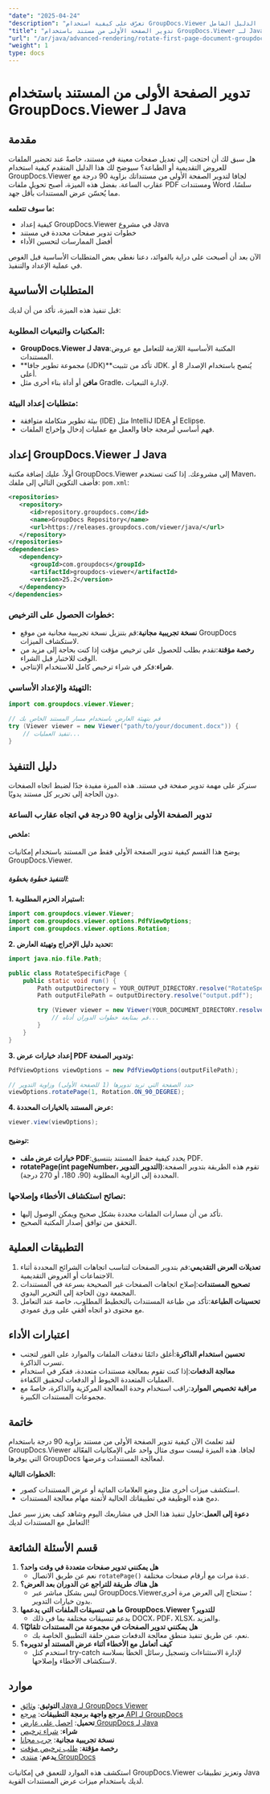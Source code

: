 ```yaml
---
"date": "2025-04-24"
"description": "تعرّف على كيفية استخدام GroupDocs.Viewer لجافا لتدوير الصفحة الأولى من مستنداتك بزاوية 90 درجة. حسّن عرض مستنداتك بسهولة مع هذا الدليل الشامل."
"title": "تدوير الصفحة الأولى من مستند باستخدام GroupDocs.Viewer لـ Java (دليل متقدم)"
"url": "/ar/java/advanced-rendering/rotate-first-page-document-groupdocs-viewer-java/"
"weight": 1
type: docs
---
```

# تدوير الصفحة الأولى من المستند باستخدام GroupDocs.Viewer لـ Java

## مقدمة

هل سبق لك أن احتجت إلى تعديل صفحات معينة في مستند، خاصةً عند تحضير الملفات للعروض التقديمية أو الطباعة؟ سيوضح لك هذا الدليل المتقدم كيفية استخدام GroupDocs.Viewer لجافا لتدوير الصفحة الأولى من مستنداتك بزاوية 90 درجة مع عقارب الساعة. بفضل هذه الميزة، أصبح تحويل ملفات PDF ومستندات Word سلسًا، مما يُحسّن عرض المستندات بأقل جهد.

**ما سوف تتعلمه:**
- كيفية إعداد GroupDocs.Viewer في مشروع Java
- خطوات تدوير صفحات محددة في مستند
- أفضل الممارسات لتحسين الأداء

الآن بعد أن أصبحت على دراية بالفوائد، دعنا نغطي بعض المتطلبات الأساسية قبل الغوص في عملية الإعداد والتنفيذ.

## المتطلبات الأساسية

قبل تنفيذ هذه الميزة، تأكد من أن لديك:

### المكتبات والتبعيات المطلوبة:
- **GroupDocs.Viewer لـ Java**:المكتبة الأساسية اللازمة للتعامل مع عروض المستندات.
- **مجموعة تطوير جافا (JDK)**تأكد من تثبيت JDK. يُنصح باستخدام الإصدار 8 أو أعلى.
- **مافن** أو أداة بناء أخرى مثل Gradle، لإدارة التبعيات.

### متطلبات إعداد البيئة:
- بيئة تطوير متكاملة متوافقة (IDE) مثل IntelliJ IDEA أو Eclipse.
- فهم أساسي لبرمجة جافا والعمل مع عمليات إدخال وإخراج الملفات.

## إعداد GroupDocs.Viewer لـ Java

أولاً، عليك إضافة مكتبة GroupDocs.Viewer إلى مشروعك. إذا كنت تستخدم Maven، فأضف التكوين التالي إلى ملفك: `pom.xml`:

```xml
<repositories>
   <repository>
      <id>repository.groupdocs.com</id>
      <name>GroupDocs Repository</name>
      <url>https://releases.groupdocs.com/viewer/java/</url>
   </repository>
</repositories>
<dependencies>
   <dependency>
      <groupId>com.groupdocs</groupId>
      <artifactId>groupdocs-viewer</artifactId>
      <version>25.2</version>
   </dependency>
</dependencies>
```

### خطوات الحصول على الترخيص:
- **نسخة تجريبية مجانية**:قم بتنزيل نسخة تجريبية مجانية من موقع GroupDocs لاستكشاف الميزات.
- **رخصة مؤقتة**:تقدم بطلب للحصول على ترخيص مؤقت إذا كنت بحاجة إلى مزيد من الوقت للاختبار قبل الشراء.
- **شراء**:فكر في شراء ترخيص كامل للاستخدام الإنتاجي.

### التهيئة والإعداد الأساسي:

```java
import com.groupdocs.viewer.Viewer;

// قم بتهيئة العارض باستخدام مسار المستند الخاص بك
try (Viewer viewer = new Viewer("path/to/your/document.docx")) {
    // تنفيذ العمليات...
}
```

## دليل التنفيذ

سنركز على مهمة تدوير صفحة في مستند. هذه الميزة مفيدة جدًا لضبط اتجاه الصفحات دون الحاجة إلى تحرير كل مستند يدويًا.

### تدوير الصفحة الأولى بزاوية 90 درجة في اتجاه عقارب الساعة

#### ملخص:
يوضح هذا القسم كيفية تدوير الصفحة الأولى فقط من المستند باستخدام إمكانيات GroupDocs.Viewer.

##### التنفيذ خطوة بخطوة:

**1. استيراد الحزم المطلوبة:**

```java
import com.groupdocs.viewer.Viewer;
import com.groupdocs.viewer.options.PdfViewOptions;
import com.groupdocs.viewer.options.Rotation;
```

**2. تحديد دليل الإخراج وتهيئة العارض:**

```java
import java.nio.file.Path;

public class RotateSpecificPage {
    public static void run() {
        Path outputDirectory = YOUR_OUTPUT_DIRECTORY.resolve("RotateSpecificPage");
        Path outputFilePath = outputDirectory.resolve("output.pdf");

        try (Viewer viewer = new Viewer(YOUR_DOCUMENT_DIRECTORY.resolve("Sample.docx"))) {
            // قم بمتابعة خطوات الدوران أدناه...
        }
    }
}
```

**3. إعداد خيارات عرض PDF وتدوير الصفحة:**

```java
PdfViewOptions viewOptions = new PdfViewOptions(outputFilePath);

// حدد الصفحة التي تريد تدويرها (1 للصفحة الأولى) وزاوية التدوير
viewOptions.rotatePage(1, Rotation.ON_90_DEGREE);
```

**4. عرض المستند بالخيارات المحددة:**

```java
viewer.view(viewOptions);
```

#### توضيح:
- **خيارات عرض ملف PDF**:يحدد كيفية حفظ المستند بتنسيق PDF.
- **rotatePage(int pageNumber، التدوير التدوير)**:تقوم هذه الطريقة بتدوير الصفحة المحددة إلى الزاوية المطلوبة (90، 180، أو 270 درجة).

### نصائح استكشاف الأخطاء وإصلاحها:
- تأكد من أن مسارات الملفات محددة بشكل صحيح ويمكن الوصول إليها.
- التحقق من توافق إصدار المكتبة الصحيح.

## التطبيقات العملية

1. **تعديلات العرض التقديمي**:قم بتدوير الصفحات لتناسب اتجاهات الشرائح المحددة أثناء الاجتماعات أو العروض التقديمية.
2. **تصحيح المستندات**:إصلاح اتجاهات الصفحات غير الصحيحة بسرعة في المستندات المجمعة دون الحاجة إلى التحرير اليدوي.
3. **تحسينات الطباعة**:تأكد من طباعة المستندات بالتخطيط المطلوب، خاصة عند التعامل مع محتوى ذو اتجاه أفقي على ورق عمودي.

## اعتبارات الأداء

- **تحسين استخدام الذاكرة**:أغلق دائمًا تدفقات الملفات والموارد على الفور لتجنب تسرب الذاكرة.
- **معالجة الدفعات**:إذا كنت تقوم بمعالجة مستندات متعددة، ففكر في استخدام العمليات المتعددة الخيوط أو الدفعات لتحقيق الكفاءة.
- **مراقبة تخصيص الموارد**:راقب استخدام وحدة المعالجة المركزية والذاكرة، خاصةً مع مجموعات المستندات الكبيرة.

## خاتمة

لقد تعلمتَ الآن كيفية تدوير الصفحة الأولى من مستند بزاوية 90 درجة باستخدام GroupDocs.Viewer لجافا. هذه الميزة ليست سوى مثال واحد على الإمكانيات الفعّالة التي يوفرها GroupDocs لمعالجة المستندات وعرضها.

**الخطوات التالية:**
- استكشف ميزات أخرى مثل وضع العلامات المائية أو عرض المستندات كصور.
- دمج هذه الوظيفة في تطبيقاتك الحالية لأتمتة مهام معالجة المستندات.

**دعوة إلى العمل**:حاول تنفيذ هذا الحل في مشاريعك اليوم وشاهد كيف يعزز سير عمل التعامل مع المستندات لديك!

## قسم الأسئلة الشائعة

1. **هل يمكنني تدوير صفحات متعددة في وقت واحد؟**
   - نعم عن طريق الاتصال `rotatePage()` عدة مرات مع أرقام صفحات مختلفة.
2. **هل هناك طريقة للتراجع عن الدوران بعد العرض؟**
   - ليس بشكل مباشر عبر GroupDocs.Viewer؛ ستحتاج إلى العرض مرة أخرى بدون خيارات التدوير.
3. **ما هي تنسيقات الملفات التي يدعمها GroupDocs.Viewer للتدوير؟**
   - يدعم تنسيقات مختلفة بما في ذلك DOCX، PDF، XLSX، والمزيد.
4. **هل يمكنني تدوير الصفحات في مجموعة من المستندات تلقائيًا؟**
   - نعم، عن طريق تنفيذ منطق معالجة الدفعات ضمن حلقة التطبيق الخاصة بك.
5. **كيف أتعامل مع الأخطاء أثناء عرض المستند أو تدويره؟**
   - استخدم كتل try-catch لإدارة الاستثناءات وتسجيل رسائل الخطأ بسلاسة لاستكشاف الأخطاء وإصلاحها.

## موارد

- **التوثيق**: [وثائق Java لـ GroupDocs Viewer](https://docs.groupdocs.com/viewer/java/)
- **مرجع واجهة برمجة التطبيقات**: [مرجع API لـ GroupDocs](https://reference.groupdocs.com/viewer/java/)
- **تحميل**: [احصل على عارض GroupDocs لـ Java](https://releases.groupdocs.com/viewer/java/)
- **شراء**: [شراء ترخيص](https://purchase.groupdocs.com/buy)
- **نسخة تجريبية مجانية**: [جرب مجانا](https://releases.groupdocs.com/viewer/java/)
- **رخصة مؤقتة**: [طلب ترخيص مؤقت](https://purchase.groupdocs.com/temporary-license/)
- **يدعم**: [منتدى GroupDocs](https://forum.groupdocs.com/c/viewer/9)

استكشف هذه الموارد للتعمق في إمكانيات GroupDocs.Viewer وتعزيز تطبيقات Java لديك باستخدام ميزات عرض المستندات القوية.